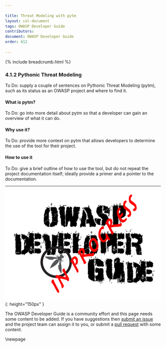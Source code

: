 ```yaml
---

title: Threat Modeling with pytm
layout: col-document
tags: OWASP Developer Guide
contributors:
document: OWASP Developer Guide
order: 612

---
```


{% include breadcrumb.html %}

### 4.1.2 Pythonic Threat Modeling

To Do: supply a couple of sentences on Pythonic Threat Modeling (pytm), such as its status as an OWASP project and where to find it.

#### What is pytm?

To Do: go into more detail about pytm so that a developer can gain an overview of what it can do.

#### Why use it?

To Do: provide more context on pytm that allows developers to determine the use of the tool for their project.

#### How to use it

To Do: give a brief outline of how to use the tool, but do not repeat the project documentation itself;
ideally provide a primer and a pointer to the documentation.

----

![Developer Guide](../../assets/images/dg_wip.png "OWASP Developer Guide"){: height="150px" }

The OWASP Developer Guide is a community effort and this page needs some content to be added.
If you have suggestions then [submit an issue][issue060102] and the project team can assign it to you,
or submit a [pull request][pr] with some content.

[issue060102]: https://github.com/OWASP/www-project-developer-guide/issues/new?labels=enhancement&template=request.md&title=Update:%2006-design/01-threat-modeling/02-pytm
[pr]: https://github.com/OWASP/www-project-developer-guide/pulls

\newpage
